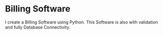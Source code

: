 # Billing Software
I create a Billing Software using Python.
This Software is also with validation and fully Database Connectivity.
